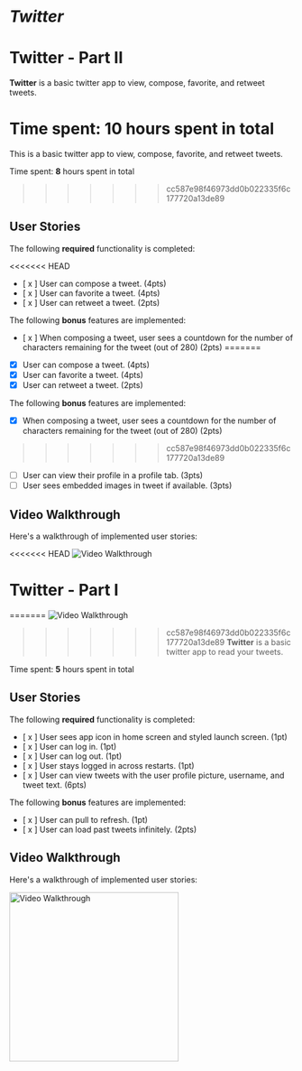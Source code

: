 # *Twitter*


# Twitter - Part II

**Twitter** is a basic twitter app to view, compose, favorite, and retweet tweets.

Time spent: **10** hours spent in total
=======
This is a basic twitter app to view, compose, favorite, and retweet tweets.

Time spent: **8** hours spent in total
>>>>>>> cc587e98f46973dd0b022335f6c177720a13de89

## User Stories

The following **required** functionality is completed:

<<<<<<< HEAD
- [ x ] User can compose a tweet. (4pts)
- [ x ] User can favorite a tweet. (4pts)
- [ x ] User can retweet a tweet. (2pts)

The following **bonus** features are implemented:

- [ x ] When composing a tweet, user sees a countdown for the number of characters remaining for the tweet (out of 280) (2pts)
=======
- [x] User can compose a tweet. (4pts)
- [x] User can favorite a tweet. (4pts)
- [x] User can retweet a tweet. (2pts)

The following **bonus** features are implemented:

- [x] When composing a tweet, user sees a countdown for the number of characters remaining for the tweet (out of 280) (2pts)
>>>>>>> cc587e98f46973dd0b022335f6c177720a13de89
- [ ] User can view their profile in a profile tab. (3pts)
- [ ] User sees embedded images in tweet if available. (3pts)

## Video Walkthrough

Here's a walkthrough of implemented user stories:

<<<<<<< HEAD
<img src='http://i.imgur.com/link/to/your/gif/file.gif' title='Video Walkthrough' width='' alt='Video Walkthrough' />

# Twitter - Part I
=======
<img src='http://g.recordit.co/1ibXnsIqqB.gif' title='Video Walkthrough' width='' alt='Video Walkthrough' />

>>>>>>> cc587e98f46973dd0b022335f6c177720a13de89
**Twitter** is a basic twitter app to read your tweets.

Time spent: **5** hours spent in total

## User Stories

The following **required** functionality is completed:

- [ x ] User sees app icon in home screen and styled launch screen. (1pt)
- [ x ] User can log in. (1pt)
- [ x ] User can log out. (1pt)
- [ x ] User stays logged in across restarts. (1pt)
- [ x ] User can view tweets with the user profile picture, username, and tweet text. (6pts)

The following **bonus** features are implemented:

- [ x ] User can pull to refresh. (1pt)
- [ x ] User can load past tweets infinitely. (2pts)

## Video Walkthrough

Here's a walkthrough of implemented user stories:

<img src='http://g.recordit.co/OadZIPOJs3.gif' title='Video Walkthrough' width=300/>

